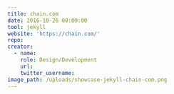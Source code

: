 ```yaml
---
title: chain.com
date: 2016-10-26 00:00:00
tool: jekyll
website: 'https://chain.com/'
repo:
creator:
  - name:
    role: Design/Development
    url:
    twitter_username:
image_path: /uploads/showcase-jekyll-chain-com.png
---
```



